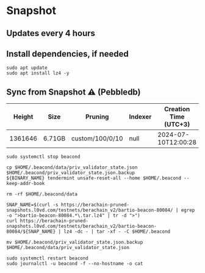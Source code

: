 # Snapshot

## Updates every 4 hours

## Install dependencies, if needed
```
sudo apt update
sudo apt install lz4 -y
```

## Sync from Snapshot ⚠️ (Pebbledb)
| Height  | Size | Pruning | Indexer | Creation Time (UTC+3) |
| --------- | --------- | --------- | --------- | --------- |
| 1361646  | 6.71GB  | custom/100/0/10 | null | 2024-07-10T12:00:28 |

```
sudo systemctl stop beacond

cp $HOME/.beacond/data/priv_validator_state.json $HOME/.beacond/priv_validator_state.json.backup
${BINARY_NAME} tendermint unsafe-reset-all --home $HOME/.beacond --keep-addr-book

rm -rf $HOME/.beacond/data 

SNAP_NAME=$(curl -s https://berachain-pruned-snapshots.l0vd.com/testnets/berachain_v2/bartio-beacon-80084/ | egrep -o ">bartio-beacon-80084.*\.tar.lz4" | tr -d ">")
curl https://berachain-pruned-snapshots.l0vd.com/testnets/berachain_v2/bartio-beacon-80084/${SNAP_NAME} | lz4 -dc - | tar -xf - -C $HOME/.beacond

mv $HOME/.beacond/priv_validator_state.json.backup $HOME/.beacond/data/priv_validator_state.json

sudo systemctl restart beacond
sudo journalctl -u beacond -f --no-hostname -o cat
```
